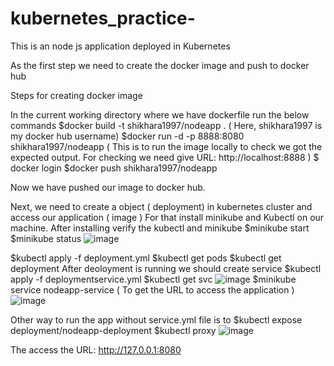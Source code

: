 # kubernetes_practice-
This is an node js application deployed in Kubernetes 

As the first step we need to create the docker image and push to docker hub 

Steps for creating docker image 

In the current working directory where we have dockerfile run the below commands 
$docker build -t shikhara1997/nodeapp . ( Here, shikhara1997 is my docker hub username) 
$docker run -d -p 8888:8080 shikhara1997/nodeapp ( This is to run the image locally to check we got the expected output. For checking we need give URL: http://localhost:8888 ) 
$ docker login 
$docker push shikhara1997/nodeapp

Now we have pushed our image to docker hub. 

Next, we need to create a object ( deployment) in kubernetes cluster and access our application ( image ) 
For that install minikube and Kubectl on our machine. 
After installing verify the kubectl and minikube 
$minikube start 
$minikube status
![image](https://github.com/shikharaa/kubernetes_practice-/assets/28976807/645c4e60-9917-48d0-9311-efbb3af922ec)

$kubectl apply -f deployment.yml 
$kubectl get pods 
$kubectl get deployment
After deoloyment is running we should create service
$kubectl apply -f deploymentservice.yml 
$kubectl get svc 
![image](https://github.com/shikharaa/kubernetes_practice-/assets/28976807/9d94f998-a1ad-4d6a-9418-9489f797a4bf)
$minikube service nodeapp-service ( To get the URL to access the application ) 
![image](https://github.com/shikharaa/kubernetes_practice-/assets/28976807/bfdea2e2-4c2b-4b84-915d-1d4151676f60)

Other way to run the app without service.yml file is to
$kubectl expose deployment/nodeapp-deployment
$kubectl proxy 
![image](https://github.com/shikharaa/kubernetes_practice-/assets/28976807/e215d7b2-e740-4cf5-a9d7-6d35a3709b71)

The access the URL: http://127.0.0.1:8080 

